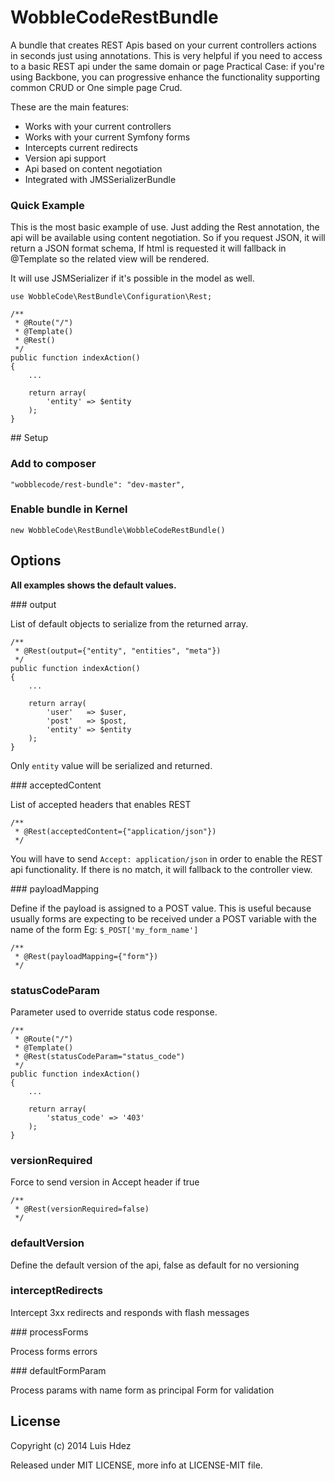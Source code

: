 
# WobbleCodeRestBundle

A bundle that creates REST Apis based on your current controllers actions in
seconds just using annotations. This is very helpful if you need to access to a
basic REST api under the same domain or page Practical Case: if you're using
Backbone, you can progressive enhance the functionality supporting common CRUD
or One simple page Crud.

These are the main features:

+ Works with your current controllers
+ Works with your current Symfony forms
+ Intercepts current redirects
+ Version api support
+ Api based on content negotiation
+ Integrated with JMSSerializerBundle

### Quick Example

This is the most basic example of use. Just adding the Rest annotation, the api
will be available using content negotiation. So if you request JSON, it will
return a JSON format schema, If html is requested it will fallback in @Template
so the related view will be rendered.

It will use JSMSerializer if it's possible in
the model as well.

    use WobbleCode\RestBundle\Configuration\Rest;

    /**
     * @Route("/")
     * @Template()
     * @Rest()
     */
    public function indexAction()
    {
        ...

        return array(
            'entity' => $entity
        );
    }

## Setup

### Add to composer

    "wobblecode/rest-bundle": "dev-master",

### Enable bundle in Kernel

    new WobbleCode\RestBundle\WobbleCodeRestBundle()

## Options

**All examples shows the default values.**

### output

List of default objects to serialize from the returned array.

    /**
     * @Rest(output={"entity", "entities", "meta"})
     */
    public function indexAction()
    {
        ...

        return array(
            'user'   => $user,
            'post'   => $post,
            'entity' => $entity
        );
    }

Only `entity` value will be serialized and returned.

### acceptedContent

List of accepted headers that enables REST

    /**
     * @Rest(acceptedContent={"application/json"})
     */

You will have to send `Accept: application/json` in order to enable the REST api
functionality. If there is no match, it will fallback to the controller view.

### payloadMapping

Define if the payload is assigned to a POST value. This is useful because
usually forms are expecting to be received under a POST variable with the name
of the form Eg: `$_POST['my_form_name']`

    /**
     * @Rest(payloadMapping={"form"})
     */

### statusCodeParam

Parameter used to override status code response.

    /**
     * @Route("/")
     * @Template()
     * @Rest(statusCodeParam="status_code")
     */
    public function indexAction()
    {
        ...

        return array(
            'status_code' => '403'
        );
    }

### versionRequired

Force to send version in Accept header if true

    /**
     * @Rest(versionRequired=false)
     */

### defaultVersion

Define the default version of the api, false as default for no versioning

### interceptRedirects

Intercept 3xx redirects and responds with flash messages

### processForms

Process forms errors

### defaultFormParam

Process params with name form as principal Form for validation

## License

Copyright (c) 2014 Luis Hdez

Released under MIT LICENSE, more info at LICENSE-MIT file.
